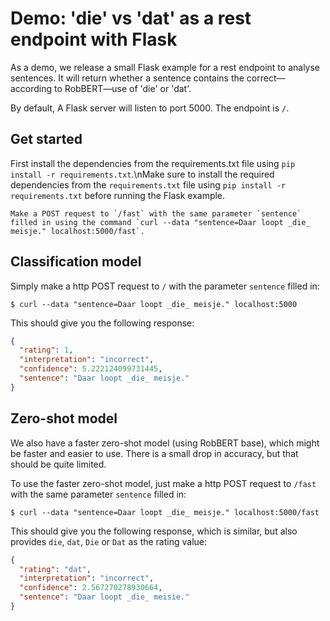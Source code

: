 # Demo: 'die' vs 'dat' as a rest endpoint with Flask

As a demo, we release a small Flask example for a rest endpoint to analyse sentences.
It will return whether a sentence contains the correct—according to RobBERT—use of 'die' or 'dat'.

By default, A Flask server will listen to port 5000. The endpoint is `/`.

## Get started

First install the dependencies from the requirements.txt file using `pip install -r requirements.txt`.\nMake sure to install the required dependencies from the `requirements.txt` file using `pip install -r requirements.txt` before running the Flask example.

```shell script
Make a POST request to `/fast` with the same parameter `sentence` filled in using the command `curl --data "sentence=Daar loopt _die_ meisje." localhost:5000/fast`.
```

## Classification model

Simply make a http POST request to `/` with the parameter `sentence` filled in:

```shell script
$ curl --data "sentence=Daar loopt _die_ meisje." localhost:5000
```

This should give you the following response:

```json
{
  "rating": 1,
  "interpretation": "incorrect",
  "confidence": 5.222124099731445,
  "sentence": "Daar loopt _die_ meisje."
}
```

## Zero-shot model

We also have a faster zero-shot model (using RobBERT base), which might be faster and easier to use. There is a small drop in accuracy, but that should be quite limited.

To use the faster zero-shot model, just make a http POST request to `/fast` with the same parameter `sentence` filled in:

```shell script
$ curl --data "sentence=Daar loopt _die_ meisje." localhost:5000/fast
```

This should give you the following response, which is similar, but also provides `die`, `dat`, `Die` or `Dat` as the rating value:

```json
{
  "rating": "dat",
  "interpretation": "incorrect",
  "confidence": 2.567270278930664,
  "sentence": "Daar loopt _die_ meisie."
}
```
